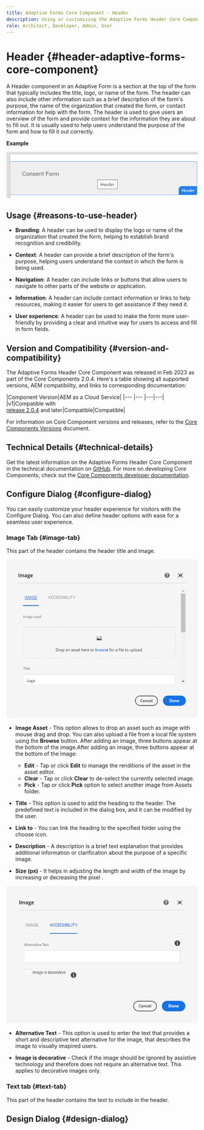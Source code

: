 ```yaml
---
title: Adaptive Forms Core Component - Header
description: Using or customizing the Adaptive Forms Header Core Component.
role: Architect, Developer, Admin, User
---
```


# Header {#header-adaptive-forms-core-component}

A Header component in an Adaptive Form is a section at the top of the form that typically includes the title, logo, or name of the form. The header can also include other information such as a brief description of the form's purpose, the name of the organization that created the form, or contact information for help with the form. The header is used to give users an overview of the form and provide context for the information they are about to fill out. It is usually used to help users understand the purpose of the form and how to fill it out correctly.

**Example**

![](/help/adaptive-forms/assets/header.png)

## Usage {#reasons-to-use-header}

*   **Branding**: A header can be used to display the logo or name of the organization that created the form, helping to establish brand recognition and credibility.

*   **Context**: A header can provide a brief description of the form's purpose, helping users understand the context in which the form is being used.

*   **Navigation**: A header can include links or buttons that allow users to navigate to other parts of the website or application.

*   **Information**: A header can include contact information or links to help resources, making it easier for users to get assistance if they need it.

*   **User experience**: A header can be used to make the form more user-friendly by providing a clear and intuitive way for users to access and fill in form fields.

## Version and Compatibility {#version-and-compatibility}

The Adaptive Forms Header Core Component was released in Feb 2023 as part of the Core Components 2.0.4. Here's a table showing all supported versions, AEM compatibility, and links to corresponding documentation:

|Component Version|AEM as a Cloud Service|
|--- |--- |---|---|
|v1|Compatible with<br>[release 2.0.4](/help/versions.md) and later|Compatible|Compatible|

For information on Core Component versions and releases, refer to the [Core Components Versions](/help/versions.md) document.


<!-- ## Sample Component Output {#sample-component-output}

To experience the Accordion Component as well as see examples of its configuration options as well as HTML and JSON output, visit the [Component Library](https://adobe.com/go/aem_cmp_library_accordion). -->


## Technical Details {#technical-details}

Get the latest information on the Adaptive Forms Header Core Component in the technical documentation on [GitHub](https://github.com/adobe/aem-core-forms-components/tree/master/ui.af.apps/src/main/content/jcr_root/apps/core/fd/components/form/pageheader/v1/pageheader). For more on developing Core Components, check out the [Core Components developer documentation](/help/developing/overview.md).

## Configure Dialog {#configure-dialog}

You can easily customize your header experience for visitors with the Configure Dialog. You can also define header options with ease for a seamless user experience.

### Image Tab {#image-tab}

This part of the header contains the header title and image.

![Imagetab](/help/adaptive-forms/assets/header_image.png)

* **Image Asset** - This option allows to drop an asset such as image with mouse drag and drop. You can also upload a file from a local file system using the **Browse** button. After adding an image, three buttons appear at the bottom of the image.After adding an image, three buttons appear at the bottom of the image:
    * **Edit** - Tap or click **Edit** to manage the renditions of the asset in the asset editor.
    * **Clear** - Tap or click **Clear** to de-select the currently selected image.
    * **Pick** - Tap or click **Pick**  option to select another image from Assets folder.

* **Title** - This option is used to add the heading to the header. The predefined text is included in the dialog box, and it can be modified by the user.
* **Link to** - You can link the heading to the specified folder using the choose icon. 
* **Description** - A description is a brief text explanation that provides additional information or clarification about the purpose of a specific image. 
* **Size (px)** - It helps in adjusting the length and width of the image by increasing or decreasing the pixel . 

![accessibilitytab](/help/adaptive-forms/assets/header_accessibility.png)

* **Alternative Text** - This option is used to enter the text that provides a short and descriptive text alternative for the image, that describes the image to visually imapired users.

* **Image is decorative** - Check if the image should be ignored by assistive technology and therefore does not require an alternative text. This applies to decorative images only.

### Text tab {#text-tab}

This part of the header contains the text to include in the header.

## Design Dialog {#design-dialog}


